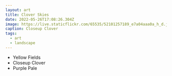 ```yaml
---
layout: art
title: Clover Skies
date: 2022-05-26T17:08:26.304Z
image: https://live.staticflickr.com/65535/52101257189_e7a04aaa0a_h_d.jpg
caption: Closeup Clover
tags:
  - art
  - landscape
---
```

* Yellow Fields
* Closeup Clover
* Purple Pale